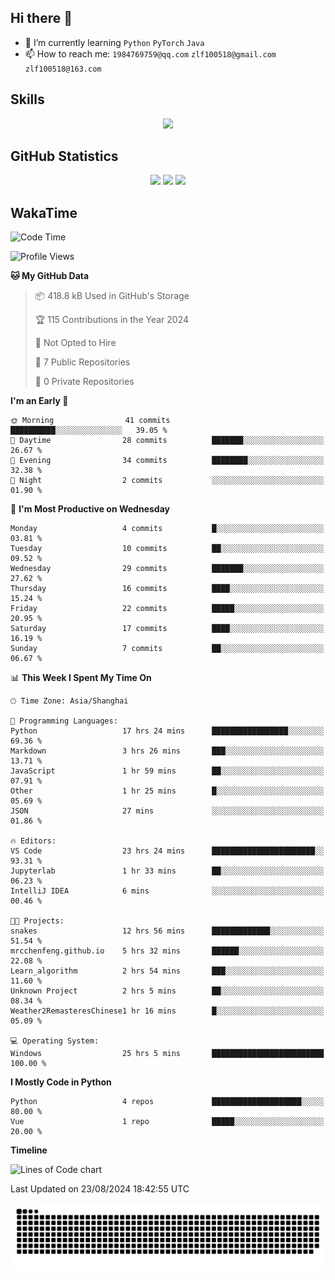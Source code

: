 ## Hi there 👋

- 🌱 I’m currently learning `Python` `PyTorch` `Java`
- 📫 How to reach me: `1984769759@qq.com` `zlf100518@gmail.com` `zlf100518@163.com`

## Skills
<div align="center"> <img src="https://skillicons.dev/icons?i=python,linux,git,github,html,css,js" /> </div>

## GitHub Statistics

<div align="center">
  <img src="https://github-readme-stats.vercel.app/api?username=mrcchenfeng&show_icons=true&theme=tokyonight" />
  <img src="https://github-readme-stats.vercel.app/api/top-langs/?username=mrcchenfeng&show_icons=true&theme=tokyonight" />
  <img src="https://github-readme-activity-graph.vercel.app/graph?username=mrcchenfeng&theme=xcode" />
</div>

## WakaTime

<!--START_SECTION:waka-->
![Code Time](http://img.shields.io/badge/Code%20Time-41%20hrs%2015%20mins-blue)

![Profile Views](http://img.shields.io/badge/Profile%20Views-1-blue)

**🐱 My GitHub Data** 

> 📦 418.8 kB Used in GitHub's Storage 
 > 
> 🏆 115 Contributions in the Year 2024
 > 
> 🚫 Not Opted to Hire
 > 
> 📜 7 Public Repositories 
 > 
> 🔑 0 Private Repositories 
 > 
**I'm an Early 🐤** 

```text
🌞 Morning                41 commits          ██████████░░░░░░░░░░░░░░░   39.05 % 
🌆 Daytime                28 commits          ███████░░░░░░░░░░░░░░░░░░   26.67 % 
🌃 Evening                34 commits          ████████░░░░░░░░░░░░░░░░░   32.38 % 
🌙 Night                  2 commits           ░░░░░░░░░░░░░░░░░░░░░░░░░   01.90 % 
```
📅 **I'm Most Productive on Wednesday** 

```text
Monday                   4 commits           █░░░░░░░░░░░░░░░░░░░░░░░░   03.81 % 
Tuesday                  10 commits          ██░░░░░░░░░░░░░░░░░░░░░░░   09.52 % 
Wednesday                29 commits          ███████░░░░░░░░░░░░░░░░░░   27.62 % 
Thursday                 16 commits          ████░░░░░░░░░░░░░░░░░░░░░   15.24 % 
Friday                   22 commits          █████░░░░░░░░░░░░░░░░░░░░   20.95 % 
Saturday                 17 commits          ████░░░░░░░░░░░░░░░░░░░░░   16.19 % 
Sunday                   7 commits           ██░░░░░░░░░░░░░░░░░░░░░░░   06.67 % 
```


📊 **This Week I Spent My Time On** 

```text
🕑︎ Time Zone: Asia/Shanghai

💬 Programming Languages: 
Python                   17 hrs 24 mins      █████████████████░░░░░░░░   69.36 % 
Markdown                 3 hrs 26 mins       ███░░░░░░░░░░░░░░░░░░░░░░   13.71 % 
JavaScript               1 hr 59 mins        ██░░░░░░░░░░░░░░░░░░░░░░░   07.91 % 
Other                    1 hr 25 mins        █░░░░░░░░░░░░░░░░░░░░░░░░   05.69 % 
JSON                     27 mins             ░░░░░░░░░░░░░░░░░░░░░░░░░   01.86 % 

🔥 Editors: 
VS Code                  23 hrs 24 mins      ███████████████████████░░   93.31 % 
Jupyterlab               1 hr 33 mins        ██░░░░░░░░░░░░░░░░░░░░░░░   06.23 % 
IntelliJ IDEA            6 mins              ░░░░░░░░░░░░░░░░░░░░░░░░░   00.46 % 

🐱‍💻 Projects: 
snakes                   12 hrs 56 mins      █████████████░░░░░░░░░░░░   51.54 % 
mrcchenfeng.github.io    5 hrs 32 mins       ██████░░░░░░░░░░░░░░░░░░░   22.08 % 
Learn_algorithm          2 hrs 54 mins       ███░░░░░░░░░░░░░░░░░░░░░░   11.60 % 
Unknown Project          2 hrs 5 mins        ██░░░░░░░░░░░░░░░░░░░░░░░   08.34 % 
Weather2RemasteresChinese1 hr 16 mins        █░░░░░░░░░░░░░░░░░░░░░░░░   05.09 % 

💻 Operating System: 
Windows                  25 hrs 5 mins       █████████████████████████   100.00 % 
```

**I Mostly Code in Python** 

```text
Python                   4 repos             ████████████████████░░░░░   80.00 % 
Vue                      1 repo              █████░░░░░░░░░░░░░░░░░░░░   20.00 % 
```



**Timeline**

![Lines of Code chart](https://raw.githubusercontent.com/mrcchenfeng/mrcchenfeng/main/assets/bar_graph.png)


 Last Updated on 23/08/2024 18:42:55 UTC
<!--END_SECTION:waka-->

<div align="center"><img src="./assets/github-snake-dark.svg" /></div>
